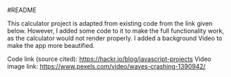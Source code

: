 #README

This calculator project is adapted from existing code from the link given below. However, I added some code to 
it to make the full functionality work, as the calculator would not render properly. I added a background Video
to make the app more beautified.

Code link (source cited): https://hackr.io/blog/javascript-projects
Video image link: https://www.pexels.com/video/waves-crashing-1390942/
